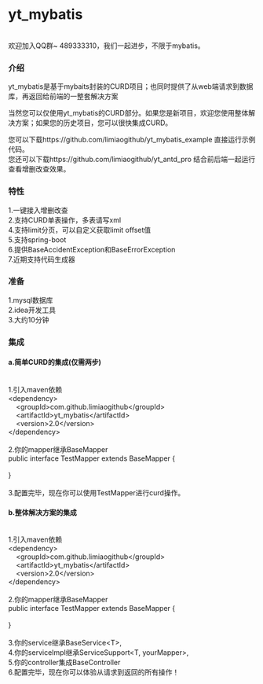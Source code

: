 # yt_mybatis

</br>
欢迎加入QQ群~ 489333310，我们一起进步，不限于mybatis。</h3>
</br>
<h3>介绍</h3>
yt_mybatis是基于mybaits封装的CURD项目；也同时提供了从web端请求到数据库，再返回给前端的一整套解决方案</br>

当然您可以仅使用yt_mybatis的CURD部分。如果您是新项目，欢迎您使用整体解决方案；如果您的历史项目，您可以很快集成CURD。</br>

您可以下载https://github.com/limiaogithub/yt_mybatis_example 直接运行示例代码。</br>
您还可以下载https://github.com/limiaogithub/yt_antd_pro 结合前后端一起运行查看增删改查效果。</br>

<h3>特性</h3>
1.一键接入增删改查</br>
2.支持CURD单表操作，多表请写xml</br
3.支持domain默认值自动注入，可以自定义注入值</br>
4.支持limit分页，可以自定义获取limit offset值</br>
5.支持spring-boot</br>
6.提供BaseAccidentException和BaseErrorException</br>
7.近期支持代码生成器</br>

<h3>准备</h3>
1.mysql数据库</br>
2.idea开发工具</br>
3.大约10分钟</br>

<h3>集成</h3>
<h4>a.简单CURD的集成(仅需两步)</h4></br>
1.引入maven依赖</br>
&lt;dependency&gt;</br>
&nbsp;&nbsp;&nbsp;&nbsp;&lt;groupId&gt;com.github.limiaogithub&lt;/groupId&gt;</br>
&nbsp;&nbsp;&nbsp;&nbsp;&lt;artifactId&gt;yt_mybatis&lt;/artifactId&gt;</br>
&nbsp;&nbsp;&nbsp;&nbsp;&lt;version&gt;2.0&lt;/version&gt;</br>
&lt;/dependency&gt;</br>
</br>
2.你的mapper继承BaseMapper<T></br>
public interface TestMapper extends BaseMapper<MemberT> {</br>
</br>
}</br>
</br>
3.配置完毕，现在你可以使用TestMapper进行curd操作。</br>

</hr>
<h4>b.整体解决方案的集成</h4></br>
1.引入maven依赖</br>
&lt;dependency&gt;</br>
&nbsp;&nbsp;&nbsp;&nbsp;&lt;groupId&gt;com.github.limiaogithub&lt;/groupId&gt;</br>
&nbsp;&nbsp;&nbsp;&nbsp;&lt;artifactId&gt;yt_mybatis&lt;/artifactId&gt;</br>
&nbsp;&nbsp;&nbsp;&nbsp;&lt;version&gt;2.0&lt;/version&gt;</br>
&lt;/dependency&gt;</br>
</br>
2.你的mapper继承BaseMapper<T></br>
public interface TestMapper extends BaseMapper<MemberT> {</br>
</br>
}</br>
</br>
3.你的service继承BaseService&lt;T&gt;,</br>
4.你的serviceImpl继承ServiceSupport&lt;T, yourMapper&gt;,</br>
5.你的controller集成BaseController</br>
6.配置完毕，现在你可以体验从请求到返回的所有操作！</br>






